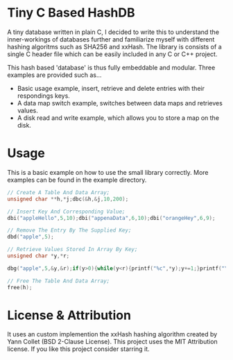 # Tiny C Based HashDB
A tiny database written in plain C, I decided to write this to understand the inner-workings of databases further and familiarize myself with different hashing algoritms such as SHA256 and xxHash.
The library is consists of a single C header file which can be easily included in any C or C++ project.

This hash based 'database' is thus fully embeddable and modular. Three examples are provided such as...
* Basic usage example, insert, retrieve and delete entries with their respondings keys.
* A data map switch example, switches between data maps and retrieves values.
* A disk read and write example, which allows you to store a map on the disk.

# Usage
This is a basic example on how to use the small library correctly. More examples can be found in the example directory.

```c
// Create A Table And Data Array;
unsigned char **h,*j;dbc(&h,&j,10,200);

// Insert Key And Corresponding Value;
dbi("appleHello",5,10);dbi("appenaData",6,10);dbi("orangeHey",6,9);

// Remove The Entry By The Supplied Key;
dbd("apple",5);

// Retrieve Values Stored In Array By Key;
unsigned char *y,*r;

dbg("apple",5,&y,&r);if(y>0){while(y<r){printf("%c",*y);y+=1;}printf("\n");}else{printf("Not Found!\n");}

// Free The Table And Data Array;
free(h);
```

# License & Attribution
It uses an custom implemention the xxHash hashing algorithm created by Yann Collet (BSD 2-Clause License).
This project uses the MIT Attribution license. If you like this project consider starring it.
